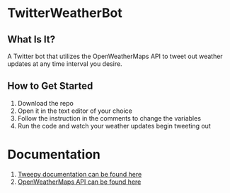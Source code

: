 # TwitterWeatherBot

## What Is It?

A Twitter bot that utilizes the OpenWeatherMaps API to tweet out weather updates at any time interval you desire.

## How to Get Started

  1. Download the repo
  2. Open it in the text editor of your choice
  3. Follow the instruction in the comments to change the variables 
  4. Run the code and watch your weather updates begin tweeting out
  
# Documentation
  1. [Tweepy documentation can be found here](http://docs.tweepy.org/en/v3.5.0/api.html)
  2. [OpenWeatherMaps API can be found here](https://openweathermap.org/api)
